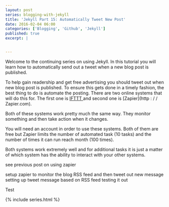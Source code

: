 ```yaml
---
layout: post
series: blogging-with-jekyll
title: 'Jekyll Part 15: Automatically Tweet New Post'
date: 2016-02-04 06:00
categories: ['Blogging', 'Github', 'Jekyll']
published: true
excerpt: |


---
```


Welcome to the continuing series on using Jekyll.  In this tutorial you will learn how to automatically send out a tweet when a new blog post is published.

To help gain readership and get free advertising you should tweet out when new blog post is published.   To ensure this gets done in a timely fashion, the best thing to do is automate the posting.  There are two online systems that will do this for.  The first one is [IFTTT ](http://ifttt.com) and second one is [Zapier](http : / / Zapier.com).  

Both of these systems work pretty much the same way.   They monitor something and then take action when it changes.  

You will need an account in order to use these systems.  Both of them are free but Zapier limits the number of automated task (10 tasks) and the number of times it can run reach month (100 times).

Both systems work extremely well and for additional tasks it is just a matter of which system has the ability to interact with your other systems.

 

  
see previous post on using zapier

setup zapier to monitor the blog RSS feed and then tweet out new message
setting up tweet message based on RSS feed
testing it out 

Test

{% include series.html %}
